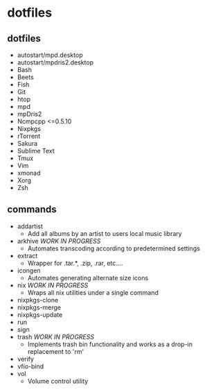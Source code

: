 dotfiles
========

dotfiles
--------

* autostart/mpd.desktop
* autostart/mpdris2.desktop
* Bash
* Beets
* Fish
* Git
* htop
* mpd
* mpDris2
* Ncmpcpp <=0.5.10
* Nixpkgs
* rTorrent
* Sakura
* Sublime Text
* Tmux
* Vim
* xmonad
* Xorg
* Zsh

commands
--------
* addartist
	+ Add all albums by an artist to users local music library
* arkhive *WORK IN PROGRESS*
	+ Automates transcoding according to predetermined settings
* extract
	+ Wrapper for .tar.*, .zip, .rar, etc....
* icongen
	+ Automates generating alternate size icons
* nix *WORK IN PROGRESS*
	+ Wraps all nix utilities under a single command
* nixpkgs-clone
* nixpkgs-merge
* nixpkgs-update
* run
* sign
* trash *WORK IN PROGRESS*
	+ Implements trash bin functionality and works as a drop-in replacement to 'rm'
* verify
* vfio-bind
* vol
	+ Volume control utility
